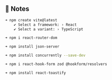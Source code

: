 <!-- <h1 align="center">Coffee Delivery</h1>

<p align="center">
  <img
    src="https://img.shields.io/badge/React-%5E18.2.0-blue"
    alt="React Ver. ^18.2.0"
  />
  <img
    src="https://img.shields.io/badge/Typescript-%5E5.2.2-blue"
    alt="Typescript Ver. 5.2.2"
  />
  <img
    src="https://img.shields.io/badge/Tailwind-%5E3.4.3-blue"
    alt="Tailwind Ver. 3.4.3"
  />
  <img
    alt="License"
    src="https://img.shields.io/static/v1?label=license&message=MIT&color=E51C44&labelColor=0A1033"
  />
</p>

<br>
<h3 align="center">Página Home da aplicação</h3>
<img src="public/readmeAssets/Home - Hero.png">

## 💻 Projeto

O projeto foi desenvolvido para estudo e aborda o delivery de cafés. Quando o usuário adiciona um café ao carrinho, o mesmo recebe uma notificação (usando React Toastify) de que o café foi adicionado ao carrinho. Em seguida, o usuário preenche um formulário com os dados do endereço e o tipo de pagamento que será feito na entrega do pedido. Esses dados são armazenados no local storage para melhor usabilidade em uma próxima compra.

Resoluções suportadas: A maioria das resoluções de celular e 1440x900 para PC/Notebook.

## 🧪 Tecnologias

Esse projeto foi desenvolvido com as seguintes tecnologias:

- ReactJS
- Typescript
- Tailwind
- React Hook Form + Zod

## 🚀 Como executar

Faça o Download/Clone do projeto e para iniciá-lo:
```bash
# Instalar as dependências
$ npm install

# Iniciar o projeto
$ npm run dev
```

<br>
<h3 align="center">Página Home da aplicação</h3>
<img src="public/readmeAssets/Home - OurCoffes.png">

<br>
<h3 align="center">Página Checkout da aplicação</h3>
<img src="public/readmeAssets/Checkout.png">

<br>
<h3 align="center">Página Success da aplicação</h3>
<img src="public/readmeAssets/Success.png">

## 📝 License

Esse projeto está sob a licença MIT. Veja o arquivo [LICENSE](./LICENSE.md) para mais detalhes.

## 📓 Notes
```bash
➜ npm create vite@latest
    ✔ Select a framework: › React
    ✔ Select a variant: › TypeScript

# React Hook Form + Zod
➜ npm i react-hook-form
➜ npm i @hookform/resolvers
➜ npm i zod

➜ npm i react-router-dom

➜ npm i phosphor-react

➜ npm i react-toastify

➜ npm i react-uuid
``` -->

## 📓 Notes

```bash
➜ npm create vite@latest
    ✔ Select a framework: › React
    ✔ Select a variant: › TypeScript

➜ npm i react-router-dom

➜ npm install json-server

➜ npm install concurrently --save-dev

➜ npm i react-hook-form zod @hookform/resolvers

➜ npm install react-toastify

```
